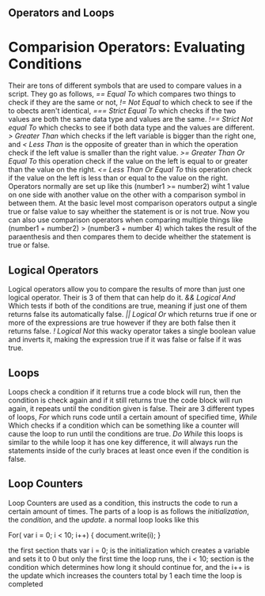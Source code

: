 ## Operators and Loops

# Comparision Operators: Evaluating Conditions

Their are tons of different symbols that are used to compare values in a script. They go as follows, *== Equal To* which compares two things to check if they are the same or not, *!= Not Equal* to which check to see if the to obects aren't identical, *=== Strict Equal To* which checks if the two values are both the same data type and values are the same. *!== Strict Not equal To* which checks to see if both data type and the values are different. *> Greater Than* which checks if the left variable is bigger than the right one, and *< Less Than* is the opposite of greater than in which the operation check if the left value is smaller than the right value. *>= Greater Than Or Equal To* this operation check if the value on the left is equal to or greater than the value on the right. *<= Less Than Or Equal To* this operation check if the value on the left is less than or equal to the value on the right. Operators normally are set up like this (number1 >= number2) wiht 1 value on one side with another value on the other with a comparison symbol in between them. At the basic level most comparison operators output a single true or false value to say wheither the statement is or is not true. Now you can also use comparison operators when comparing multiple things like (number1 + number2) > (number3 + number 4) which takes the result of the paraenthesis and then compares them to decide wheither the statement is true or false.

## Logical Operators

Logical operators allow you to compare the results of more than just one logical operator. Their is 3 of them that can help do it. *&& Logical And* Which tests if both of the conditions are true, meaning if just one of them returns false its automatically false. *|| Logical Or* which returns true if one or more of the expressions are true however if they are both false then it returns false. *! Logical Not* this wacky operator takes a single boolean value and inverts it, making the expression true if it was false or false if it was true.

## Loops

Loops check a condition if it returns true a code block will run, then the condition is check again and if it still returns true the code block will run again, it repeats until the condition given is false. Their are 3 different types of loops, *For* which runs code until a certain amount of specified time, *While* Which checks if a condition which can be something like a counter will cause the loop to run until the conditions are true. *Do While* this loops is similar to the while loop it has one key difference, it will always run the statements inside of the curly braces at least once even if the condition is false. 

## Loop Counters

Loop Counters are used as a condition, this instructs the code to run a certain amount of times. The parts of a loop is as follows the *initialization*, the *condition*, and the *update*. a normal loop looks like this

For( var i = 0; i < 10; i++) {
    document.write(i);
}

the first section thats var i = 0; is the initialization which creates a variable and sets it to 0 but only the first time the loop runs, the i < 10; section is the condition which determines how long it should continue for, and the i++ is the update which increases the counters total by 1 each time the loop is completed